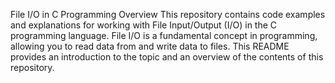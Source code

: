 File I/O in C Programming
Overview
This repository contains code examples and explanations for working with File Input/Output (I/O) in the C programming language. File I/O is a fundamental concept in programming, allowing you to read data from and write data to files. This README provides an introduction to the topic and an overview of the contents of this repository.
